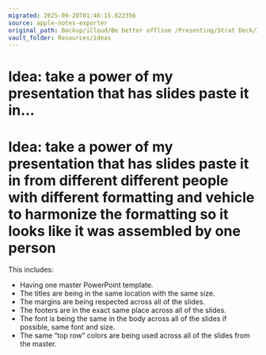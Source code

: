 ```yaml
---
migrated: 2025-09-20T01:46:15.822356
source: apple-notes-exporter
original_path: Backup/iCloud/Be better offline /Presenting/Strat Deck/Idea- take a power of my presentation that has slides paste it in….md
vault_folder: Resources/ideas
---
```

# Idea: take a power of my presentation that has slides paste it in…

# Idea: take a power of my presentation that has slides paste it in from different different people with different formatting and vehicle to harmonize the formatting so it looks like it was assembled by one person

This includes:
* Having one master PowerPoint template. 
* The titles are being in the same location with the same size.
* The margins are being respected across all of the slides.
* The footers are in the exact same place across all of the slides.
* The font is being the same in the body across all of the slides if possible, same font and size.
* The same “top row” colors are being used across all of the slides from the master.

